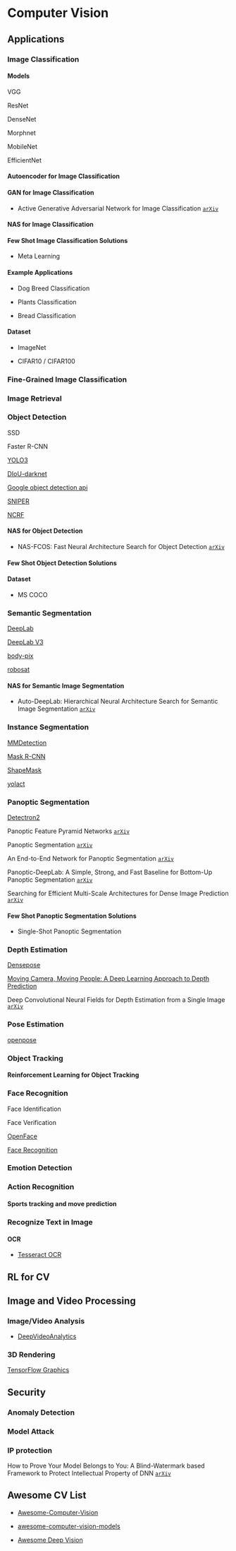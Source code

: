 # Computer Vision

## Applications

### Image Classification

#### Models

VGG

ResNet

DenseNet

Morphnet

MobileNet

EfficientNet

#### Autoencoder for Image Classification

#### GAN for Image Classification

* Active Generative Adversarial Network for Image Classification [`arXiv`](https://arxiv.org/abs/1906.07133)

#### NAS for Image Classification

#### Few Shot Image Classification Solutions

* Meta Learning

#### Example Applications

* Dog Breed Classification

* Plants Classification

* Bread Classification

#### Dataset

* ImageNet

* CIFAR10 / CIFAR100

### Fine-Grained Image Classification

### Image Retrieval

### Object Detection

SSD

Faster R-CNN

[YOLO3](https://pjreddie.com/darknet/yolo/)

[DIoU-darknet](https://github.com/Zzh-tju/DIoU-darknet)

[Google object detection api](https://github.com/tensorflow/models/tree/master/research/object_detection)

[SNIPER](https://github.com/mahyarnajibi/SNIPER)

[NCRF](https://github.com/baidu-research/NCRF)

#### NAS for Object Detection

* NAS-FCOS: Fast Neural Architecture Search for Object Detection [`arXiv`](https://arxiv.org/abs/1906.04423)

#### Few Shot Object Detection Solutions

#### Dataset

* MS COCO

### Semantic Segmentation

[DeepLab](http://liangchiehchen.com/projects/DeepLab.html)

[DeepLab V3](https://github.com/tensorflow/models/tree/master/research/deeplab)

[body-pix](https://github.com/tensorflow/tfjs-models/tree/master/body-pix)

[robosat](https://github.com/mapbox/robosat)

#### NAS for Semantic Image Segmentation

* Auto-DeepLab: Hierarchical Neural Architecture Search for Semantic Image Segmentation [`arXiv`](https://arxiv.org/abs/1901.02985)

### Instance Segmentation

[MMDetection](https://github.com/open-mmlab/mmdetection)

[Mask R-CNN](https://github.com/matterport/Mask_RCNN)

[ShapeMask](https://cloud.google.com/blog/products/ai-machine-learning/high-performance-large-scale-instance-segmentation-with-cloud-tpus) 

[yolact](https://github.com/dbolya/yolact)

### Panoptic Segmentation

[Detectron2](https://github.com/facebookresearch/detectron2)

Panoptic Feature Pyramid Networks [`arXiv`](https://arxiv.org/abs/1901.02446)

Panoptic Segmentation [`arXiv`](https://arxiv.org/abs/1801.00868)

An End-to-End Network for Panoptic Segmentation [`arXiv`](https://arxiv.org/abs/1903.05027)

Panoptic-DeepLab: A Simple, Strong, and Fast Baseline for Bottom-Up Panoptic Segmentation [`arXiv`](https://arxiv.org/abs/1911.10194)

Searching for Efficient Multi-Scale Architectures for Dense Image Prediction [`arXiv`](https://arxiv.org/abs/1809.04184)

#### Few Shot Panoptic Segmentation Solutions

* Single-Shot Panoptic Segmentation

### Depth Estimation

[Densepose](https://github.com/facebookresearch/DensePose)

[Moving Camera, Moving People: A Deep Learning Approach to Depth Prediction](https://ai.googleblog.com/2019/05/moving-camera-moving-people-deep.html)

Deep Convolutional Neural Fields for Depth Estimation from a Single Image [`arXiv`](https://arxiv.org/abs/1411.6387)

### Pose Estimation

[openpose](https://github.com/CMU-Perceptual-Computing-Lab/openpose)

### Object Tracking

#### Reinforcement Learning for Object Tracking

### Face Recognition

Face Identification

Face Verification

[OpenFace](https://cmusatyalab.github.io/openface/)

[Face Recognition](https://github.com/ageitgey/face_recognition)

### Emotion Detection

### Action Recognition

#### Sports tracking and move prediction

### Recognize Text in Image

#### OCR

* [Tesseract OCR](https://github.com/tesseract-ocr/tesseract)

## RL for CV


## Image and Video Processing

### Image/Video Analysis

* [DeepVideoAnalytics](https://github.com/AKSHAYUBHAT/DeepVideoAnalytics)


### 3D Rendering

[TensorFlow Graphics](https://github.com/tensorflow/graphics)


## Security

### Anomaly Detection

### Model Attack

### IP protection

How to Prove Your Model Belongs to You: A Blind-Watermark based Framework to Protect Intellectual Property of DNN [`arXiv`](https://arxiv.org/abs/1903.01743)


## Awesome CV List

* [Awesome-Computer-Vision](https://github.com/haofanwang/Awesome-Computer-Vision)

* [awesome-computer-vision-models](https://github.com/nerox8664/awesome-computer-vision-models)

* [Awesome Deep Vision](https://github.com/kjw0612/awesome-deep-vision)



